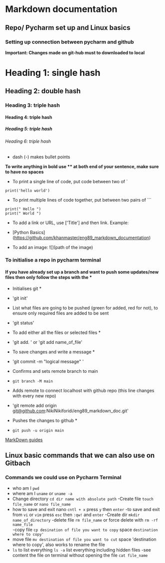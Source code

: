# Markdown documentation
## Repo/ Pycharm set up and Linux basics

### Setting up connection between pycharm and github

**Important: Changes made on git-hub must to downloaded to local**


# Heading 1: single hash # 
## Heading 2: double hash ## 
### Heading 3: triple hash ###
#### Heading 4: triple hash ####
##### Heading 5: triple hash #####
###### Heading 6: triple hash ######


- dash (-) makes bullet points


**To write anything in bold use ** at both end of your sentence, make sure to have no spaces**

- To print a single line of code, put code between two of `

`print('hello world')`

- To print multiple lines of code together, put between two pairs of ```

``` 
print(" Hello ")
print(" World ")
```

- To add a link or URL, use ['Title'] and then link. Example:
- [Python Basics] (https://github.com/khanmaster/eng89_markdown_documentation)

- To add an image: ![](path of the image)

### To initialise a repo in pycharm terminal 
#### If you have already set up a branch and want to push some updates/new files then only follow the steps with the *

- Initialises git *
- 'git init'
  
- List what files are going to be pushed (green for added, red for not), to ensure only required files are added to be sent
- 'git status'
  
- To add either all the files or selected files *
- 'git add. ' or 'git add name_of_file'

- To save changes and write a message *
- 'git commit -m "logical message" '

- Confirms and sets remote branch to main
- `git branch -M main`

- Adds remote to connect localhost with github repo (this line changes with every new repo)
- 'git remote add origin git@github.com:NikiNikiforidi/eng89_markdown_doc.git'

- Pushes the changes to github *
- `git push -u origin main`     

[MarkDown guides](https://github.com/adam-p/markdown-here/wiki/Markdown-Cheatsheet#links)


## Linux basic commands that we can also use on Gitbach
### Commands we could use on Pycharm Terminal 

- who am I `pwd`
- where am I `uname` or `uname -a`
- Change directory `cd dir name with absolute path`
-Create file `touch file_name` or `nano file_name`
- how to save and exit nano `cntl + x` press `y` then `enter`
-to save and exit from `vi` or `vim` press `esc` then `:qw!` and `enter`
-Create dir `mkdir name_of_directory` 
-delete file `rm file_name` or force delete with `rm -rf name_file`  
-copy file `cp desination of file you want to copy` space `destination where to copy'`
- move file `mv destination of file you want to cut` space 'destination where to copy', also works to rename the file
- `ls` to list everything `ls -a` list everything including hidden files
-see content the file on terminal without opening the file `cat file_name`
  

  

